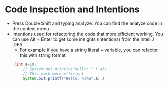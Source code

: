 # Code Inspection and Intentions

* Press Double Shift and typing analyze. You can find the analyze code in the context menu.
* Intentions used for refactoring the code that more efficient working. You can use Alt + Enter to get some insights (intentions) from the IntelliJ IDEA.
  * For example if you have a string literal + variable, you can refactor this with string format.

```Java
    {int a=10;
        // System.out.println("Hello: " + a);
        // This much more efficient
        System.out.printf("Hello: %d%n",a);}
```
